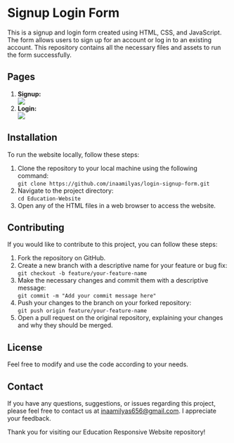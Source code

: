 <h1>Signup Login Form</h1>
<p>This is a signup and login form created using HTML, CSS, and JavaScript. The form allows users to sign up for an account or log in to an existing account. This repository contains all the necessary files and assets to run the form successfully.</p>

<h2>Pages</h2>

  <ol>
    <li><strong>Signup:</strong></li>
    <img src="https://github.com/inaamilyas/login-signup-form/assets/108390164/afbaeb24-337d-4fd5-abf2-6e742100d364" >
    <li><strong>Login:</strong></li>
    <img src="https://github.com/inaamilyas/login-signup-form/assets/108390164/484d1b72-1d7e-42df-a9b3-10ea60d83606" >
  </ol>

  <h2>Installation</h2>

  <p>To run the website locally, follow these steps:</p>

  <ol>
    <li>Clone the repository to your local machine using the following command:<br><code>git clone https://github.com/inaamilyas/login-signup-form.git</code></li>
    <li>Navigate to the project directory:<br><code>cd Education-Website</code></li>
    <li>Open any of the HTML files in a web browser to access the website.</li>
  </ol>

   <h2>Contributing</h2>

  <p>If you would like to contribute to this project, you can follow these steps:</p>

  <ol>
    <li>Fork the repository on GitHub.</li>
    <li>Create a new branch with a descriptive name for your feature or bug fix:<br><code>git checkout -b feature/your-feature-name</code></li>
    <li>Make the necessary changes and commit them with a descriptive message:<br><code>git commit -m "Add your commit message here"</code></li>
    <li>Push your changes to the branch on your forked repository:<br><code>git push origin feature/your-feature-name</code></li>
    <li>Open a pull request on the original repository, explaining your changes and why they should be merged.</li>
  </ol>

  <h2>License</h2>

  <p>Feel free to modify and use the code according to your needs.</p>

  <h2>Contact</h2>

  <p>If you have any questions, suggestions, or issues regarding this project, please feel free to contact us at <a href="mailto:your-inaamilyas656@gmail.com">inaamilyas656@gmail.com</a>. I appreciate your feedback.</p>

  <p>Thank you for visiting our Education Responsive Website repository!</p>
</body>
